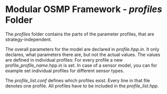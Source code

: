 # Modular OSMP Framework - *profiles* Folder

The *profiles* folder contains the parts of the parameter profiles, that are strategy-independent.

The overall parameters for the model are declared in *profile.hpp.in*.
It only declares, what parameters there are, but not the actual values.
The values are defined in individual profiles:
For every profile a new profile_*profile_name*.hpp.in is set.
In case of a sensor model, you can for example set individual profiles for different sensor types.

The *profile_list.conf* defines which profiles exist.
Every line in that file denotes one profile.
All profiles have to be included in the *profile_list.hpp*.
